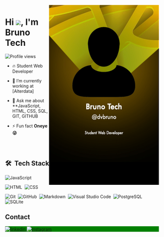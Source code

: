 <img align="right" height="590em" src="https://github.com/dvbruno/dvbruno/blob/85be256ddbab1cba7419c6ee8133f50f7158c39b/dvbruno.jpg"/>

<h1 align="left">Hi <img src="https://raw.githubusercontent.com/kaueMarques/kaueMarques/master/hi.gif" height="30px">, I'm Bruno Tech</h1>
<p align="left"> <img src="https://komarev.com/ghpvc/?username=dvbruno&color=green" alt="Profile views" /> </p>

- 🔥 Student Web Developer

- 🔭 I’m currently working at [Alterdata]

<!--- ▶️ I (not) regularly post videos on [youtube.com/dvbruno](https://youtube.com/dvbruno)-->

- 💬 Ask me about \*\*JavaScript, HTML, CSS, SQL, GIT, GITHUB

- ⚡ Fun fact **Oneye 😜**

<!-- - 👨‍💻 More at [dvbruno.dev](https://dvbruno.dev) -->

<br><br>

## 🛠 &nbsp;Tech Stack

![JavaScript](https://img.shields.io/badge/-JavaScript-05122A?style=flat&logo=javascript)&nbsp;

<!--![Node.js](https://img.shields.io/badge/-Node.js-05122A?style=flat&logo=node.js)&nbsp;-->

![HTML](https://img.shields.io/badge/-HTML-05122A?style=flat&logo=HTML5)&nbsp;
![CSS](https://img.shields.io/badge/-CSS-05122A?style=flat&logo=CSS3&logoColor=1572B6)&nbsp;

<!--![React](https://img.shields.io/badge/-React-05122A?style=flat&logo=react)&nbsp;-->

![Git](https://img.shields.io/badge/-Git-05122A?style=flat&logo=git)&nbsp;
![GitHub](https://img.shields.io/badge/-GitHub-05122A?style=flat&logo=github)&nbsp;
![Markdown](https://img.shields.io/badge/-Markdown-05122A?style=flat&logo=markdown)&nbsp;
![Visual Studio Code](https://img.shields.io/badge/-Visual%20Studio%20Code-05122A?style=flat&logo=visual-studio-code&logoColor=007ACC)&nbsp;
![PostgreSQL](https://img.shields.io/badge/-PostgreSQL-05122A?style=flat&logo=postgresql)&nbsp;
![SQLite](https://img.shields.io/badge/-SQLite-05122A?style=flat&logo=sqlite)&nbsp;

## Contact

<p align="left" style="background:green">
<!-- <a href="https://codepen.io/dvbruno" target="_blank">
  <img align="center" src="https://img.shields.io/badge/-dvbruno-05122A?style=flat&logo=codepen" alt="codepen"/>
</a>
<a href="https://twitter.com/dvbruno" target="_blank">
  <img align="center" src="https://img.shields.io/badge/-dvbruno-05122A?style=flat&logo=twitter" alt="twitter"/>  
</a> -->
<a href="https://linkedin.com/in/dvbruno" target="_blank">
  <img align="center" src="https://img.shields.io/badge/-dvbruno-05122A?style=flat&logo=linkedin" alt="linkedin"/>
</a>
<a href="https://instagram.com/dvbruno" target="_blank">
 <img align="center" src="https://img.shields.io/badge/-dvbruno-05122A?style=flat&logo=instagram" alt="instagram"/>
</a>
<!-- <a href="https://youtube.com/dvbruno" target="_blank">
 <img align="center" src="https://img.shields.io/badge/-dvbruno-05122A?style=flat&logo=youtube" alt="youtube"/>
</a> -->
</p>

